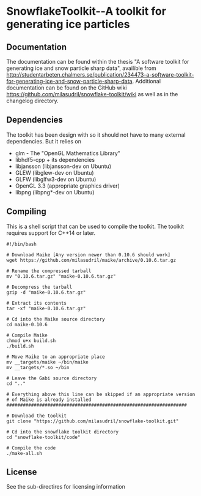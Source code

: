 SnowflakeToolkit--A toolkit for generating ice particles
========================================================

Documentation
-------------
The documentation can be found within the thesis "A software toolkit for generating ice and snow particle sharp data", availible from http://studentarbeten.chalmers.se/publication/234473-a-software-toolkit-for-generating-ice-and-snow-particle-sharp-data. Additional documentation can be found on the GitHub wiki https://github.com/milasudril/snowflake-toolkit/wiki as well as in the changelog directory.


Dependencies
------------
The toolkit has been design with so it should not have to many external dependencies. But it relies on

 * glm - The "OpenGL Mathematics Library"
 * libhdf5-cpp + its dependencies
 * libjansson (libjansson-dev on Ubuntu)
 * GLEW (libglew-dev on Ubuntu)
 * GLFW (libglfw3-dev on Ubuntu)
 * OpenGL 3.3 (appropriate graphics driver)
 * libpng (libpng*-dev on Ubuntu)
 

Compiling
---------
This is a shell script that can be used to compile the toolkit. The toolkit requires support for C++14 or later.	

    #!/bin/bash

    # Download Maike [Any version newer than 0.10.6 should work]
    wget https://github.com/milasudril/maike/archive/0.10.6.tar.gz

    # Rename the compressed tarball
    mv "0.10.6.tar.gz" "maike-0.10.6.tar.gz"

    # Decompress the tarball
    gzip -d "maike-0.10.6.tar.gz"

    # Extract its contents
    tar -xf "maike-0.10.6.tar.gz"

    # Cd into the Maike source directory
    cd maike-0.10.6

    # Compile Maike
    chmod u+x build.sh
    ./build.sh

    # Move Maike to an appropriate place
    mv __targets/maike ~/bin/maike
	mv __targets/*.so ~/bin

    # Leave the Gabi source directory
    cd ".."

    # Everything above this line can be skipped if an appropriate version
    # of Maike is already installed
    ##################################################################

    # Download the toolkit
    git clone "https://github.com/milasudril/snowflake-toolkit.git"

    # Cd into the snowflake toolkit directory
    cd "snowflake-toolkit/code"

    # Compile the code
    ./make-all.sh


License
-------
See the sub-directires for licensing information
